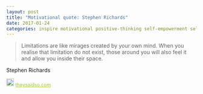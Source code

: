 ```yaml
---
layout: post
title: "Motivational quote: Stephen Richards"
date: 2017-01-24
categories: inspire motivational positive-thinking self-empowerment self-help self-improvement wealth wealth-creation
---
```

> Limitations are like mirages created by your own mind. When you realise that limitation do not exist, those around you will also feel it and allow you inside their space. 

Stephen Richards

<span style="z-index:50;font-size:0.9em;"><img src="https://theysaidso.com/branding/theysaidso.png" height="20" width="20" alt="theysaidso.com"/><a href="https://theysaidso.com" title="Powered by quotes from theysaidso.com" style="color: #9fcc25; margin-left: 4px; vertical-align: middle;">theysaidso.com</a></span>

